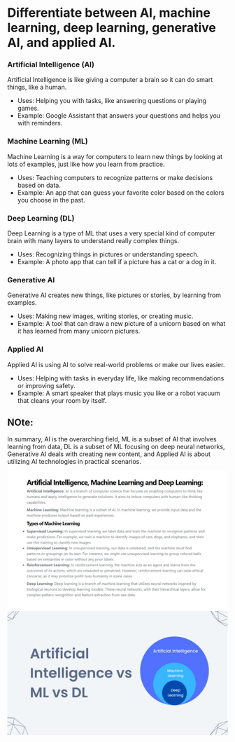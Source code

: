 # Differentiate between AI, machine learning, deep learning, generative AI, and applied AI.

### Artificial Intelligence (AI)
Artificial Intelligence is like giving a computer a brain so it can do smart things, like a human.
* Uses: Helping you with tasks, like answering questions or playing games.
*   Example: Google Assistant that answers your questions and helps you with reminders.
### Machine Learning (ML)
Machine Learning is a way for computers to learn new things by looking at lots of examples, just like how you learn from practice.
* Uses: Teaching computers to recognize patterns or make decisions based on data.
*  Example: An app that can guess your favorite color based on the colors you choose in the past.
### Deep Learning (DL)
Deep Learning is a type of ML that uses a very special kind of computer brain with many layers to understand really complex things.
* Uses: Recognizing things in pictures or understanding speech.
*   Example: A photo app that can tell if a picture has a cat or a dog in it.
### Generative AI
Generative AI creates new things, like pictures or stories, by learning from examples.
* Uses: Making new images, writing stories, or creating music.
*  Example: A tool that can draw a new picture of a unicorn based on what it has learned from many unicorn pictures.
### Applied AI 
Applied AI is using AI to solve real-world problems or make our lives easier.
* Uses: Helping with tasks in everyday life, like making recommendations or improving safety.
*   Example: A smart speaker that plays music you like or a robot vacuum that cleans your room by itself.
## NOte:
In summary, AI is the overarching field, ML is a subset of AI that involves learning from data, DL is a subset of ML focusing on deep neural networks, Generative AI deals with creating new content, and Applied AI is about utilizing AI technologies in practical scenarios.

!['definations.jpeg'](./definations.jpeg)
!['diagram.jpeg'](./diagram.jpeg)